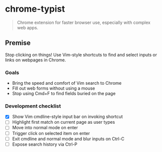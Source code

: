 # chrome-typist

> Chrome extension for faster browser use, especially with complex web apps.

## Premise
Stop clicking on things! Use Vim-style shortcuts to find and select inputs or links on webpages in Chrome.

### Goals
- Bring the speed and comfort of Vim search to Chrome
- Fill out web forms without using a mouse
- Stop using Cmd+F to find fields buried on the page

### Development checklist
- [x] Show Vim cmdline-style input bar on invoking shortcut
- [ ] Highlight first match on current page as user types
- [ ] Move into normal mode on enter
- [ ] Trigger click on selected item on enter
- [ ] Exit cmdline and normal mode and blur inputs on Ctrl-C
- [ ] Expose search history via Ctrl-P
